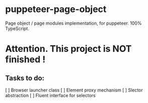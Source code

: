 # puppeteer-page-object
Page object / page modules implementation, for puppeteer. 100% TypeScript.

# Attention. This project is NOT finished !
## Tasks to do: 
[ ] Browser launcher class
[ ] Element proxy mechanism
[ ] Slector abstraction
[ ] Fluent interface for selectors
